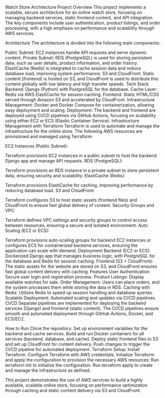 Watch Store Architecture Project
Overview
This project implements a scalable, secure architecture for an online watch store, focusing on managing backend services, static frontend content, and API integration. The key components include user authentication, product listings, and order processing, with a high emphasis on performance and scalability through AWS services.

Architecture
The architecture is divided into the following main components:

Public Subnet:
EC2 instances handle API requests and serve dynamic content.
Private Subnet:
RDS (PostgreSQL) is used for storing persistent data, such as user details, product information, and order history.
ElastiCache (Redis) is integrated to cache session data and reduce database load, improving system performance.
S3 and CloudFront:
Static content (frontend) is hosted on S3, and CloudFront is used to distribute this content globally with low latency and high transfer speeds.
Tech Stack
Backend: Django (Python) with PostgreSQL for the database.
Cache Layer: Redis via AWS ElastiCache for session caching.
Frontend: Static HTML/CSS served through Amazon S3 and accelerated by CloudFront.
Infrastructure Management: Docker and Docker Compose for containerization, allowing easy deployment and scaling.
Deployment: The backend and frontend are deployed using CI/CD pipelines via GitHub Actions, focusing on scalability using either EC2 or ECS (Elastic Container Service).
Infrastructure Management with Terraform
Terraform is used to automate and manage the infrastructure for the online store. The following AWS resources are provisioned and managed using Terraform:

EC2 Instances (Public Subnet):

Terraform provisions EC2 instances in a public subnet to host the backend Django app and manage API requests.
RDS (PostgreSQL):

Terraform provisions an RDS instance in a private subnet to store persistent data, ensuring security and scalability.
ElastiCache (Redis):

Terraform provisions ElastiCache for caching, improving performance by reducing database load.
S3 and CloudFront:

Terraform configures S3 to host static assets (frontend files) and CloudFront to ensure fast global delivery of content.
Security Groups and VPC:

Terraform defines VPC settings and security groups to control access between resources, ensuring a secure and isolated environment.
Auto Scaling (EC2 or ECS):

Terraform provisions auto-scaling groups for backend EC2 instances or configures ECS for containerized backend services, ensuring the application can scale with demand.
Deployment
Backend (EC2 or ECS):
Dockerized Django app that manages business logic, with PostgreSQL for the database and Redis for session caching.
Frontend (S3 + CloudFront):
The static assets for the website are stored on S3, and CloudFront ensures fast global content delivery with caching.
Features
User Authentication: Secure user login and registration process.
Product Listings: Display available watches for sale.
Order Management: Users can place orders, and the system processes them while storing the data in RDS.
Caching with Redis: Utilizes Redis to speed up session handling and database queries.
Scalable Deployment: Automated scaling and updates via CI/CD pipelines.
CI/CD
Separate pipelines are implemented for deploying the backend services (Django) and frontend (static content). The CI/CD pipelines ensure smooth and automated deployment through GitHub Actions, Docker, and ECS/EC2.

How to Run
Clone the repository.
Set up environment variables for the backend and cache services.
Build and run Docker containers for all services (backend, database, and cache).
Deploy static frontend files to S3 and set up CloudFront for content delivery.
Push changes to trigger the CI/CD pipeline for automated deployment.
Terraform Setup:
Install Terraform.
Configure Terraform with AWS credentials.
Initialize Terraform and apply the configuration to provision the necessary AWS resources:
Run terraform init to initialize the configuration.
Run terraform apply to create and manage the infrastructure as defined.

This project demonstrates the use of AWS services to build a highly available, scalable online store, focusing on performance optimization through caching and static content delivery via S3 and CloudFront.
